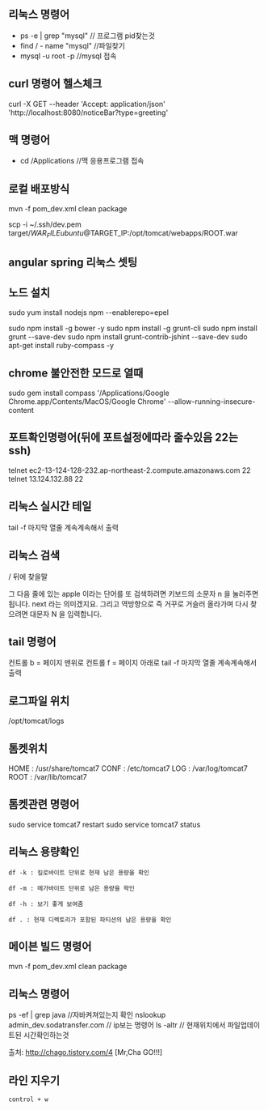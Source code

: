 ## 리눅스 명령어
* ps -e | grep "mysql" // 프로그램 pid찾는것
* find / - name "mysql" //파일찾기
* mysql -u root -p //mysql 접속

## curl 명령어 헬스체크
curl -X GET --header 'Accept: application/json' 'http://localhost:8080/noticeBar?type=greeting'

## 맥 명령어
* cd /Applications //맥 응용프로그램 접속


## 로컬 배포방식
mvn -f pom_dev.xml clean package



scp -i ~/.ssh/dev.pem target/$WAR_FILE ubuntu@$TARGET_IP:/opt/tomcat/webapps/ROOT.war


## angular spring 리눅스 셋팅

## 노드 설치
sudo yum install nodejs npm --enablerepo=epel

sudo npm install -g bower -y
sudo npm install -g grunt-cli
sudo npm install grunt --save-dev
sudo npm install grunt-contrib-jshint --save-dev
sudo apt-get install ruby-compass -y

## chrome 불안전한 모드로 열때

sudo gem install compass
'/Applications/Google Chrome.app/Contents/MacOS/Google Chrome' --allow-running-insecure-content


## 포트확인명령어(뒤에 포트설정에따라 줄수있음 22는 ssh)
telnet ec2-13-124-128-232.ap-northeast-2.compute.amazonaws.com 22
telnet 13.124.132.88 22
## 리눅스 실시간 테일
tail -f  마지막 열줄 계속계속해서 출력
## 리눅스 검색
/  뒤에 찾을말

그 다음 줄에 있는 apple 이라는 단어를 또 검색하려면 키보드의 소문자 n 을 눌러주면 됩니다. next 라는 의미겠지요. 그리고 역방향으로 즉 거꾸로 거슬러 올라가며 다시 찾으려면 대문자 N 을 입력합니다.

## tail 명령어
컨트롤 b = 페이지 맨위로
컨트롤 f = 페이지 아래로
tail -f  마지막 열줄 계속계속해서 출력

## 로그파일 위치
/opt/tomcat/logs


## 톰켓위치

HOME : /usr/share/tomcat7
CONF :  /etc/tomcat7
LOG :  /var/log/tomcat7
ROOT : /var/lib/tomcat7  

## 톰켓관련 명령어
sudo service tomcat7 restart
sudo service tomcat7 status

## 리눅스 용량확인
```
df -k : 킬로바이트 단위로 현재 남은 용량을 확인

df -m : 메가바이트 단위로 남은 용량을 왁인

df -h : 보기 좋게 보여줌

df . : 현재 디렉토리가 포함된 파티션의 남은 용량을 확인
```

## 메이븐 빌드 명령어
mvn -f pom_dev.xml clean package


## 리눅스 명령어
ps -ef | grep java  //자바켜져있는지 확인
nslookup admin_dev.sodatransfer.com // ip보는 명령어
ls -altr  // 현재위치에서 파일업데이트된 시간확인하는것

출처: http://chago.tistory.com/4 [Mr,Cha GO!!!]


## 라인 지우기
```
control + w
```